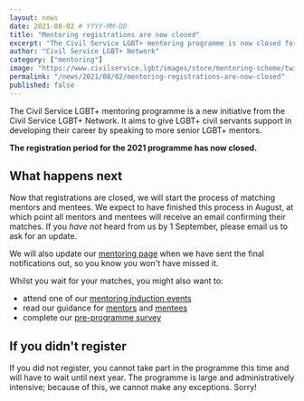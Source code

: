 ```yaml
---
layout: news
date: 2021-08-02 # YYYY-MM-DD 
title: "Mentoring registrations are now closed"
excerpt: "The Civil Service LGBT+ mentoring programme is now closed for new registrations. This is what happens next."
author: "Civil Service LGBT+ Network"
category: ["mentoring"]
image: "https://www.civilservice.lgbt/images/store/mentoring-scheme/twitter-timeline--mentoring-for-lgbt-civil-servants.png"
permalink: "/news/2021/08/02/mentoring-registrations-are-now-closed"
published: false
---
```


The Civil Service LGBT+ mentoring programme is a new initiative from the Civil Service LGBT+ Network. It aims to give LGBT+ civil servants support in developing their career by speaking to more senior LGBT+ mentors.

**The registration period for the 2021 programme has now closed.** 

## What happens next

Now that registrations are closed, we will start the process of matching mentors and mentees. We expect to have finished this process in August, at which point all mentors and mentees will receive an email confirming their matches. If you *have not* heard from us by 1 September, please email us to ask for an update.

We will also update our [mentoring page](/mentoring) when we have sent the final notifications out, so you know you won't have missed it.

Whilst you wait for your matches, you might also want to:

- attend one of our [mentoring induction events](/events)
- read our guidance for [mentors](https://www.civilservice.lgbt/publication/resources-for-mentors) and [mentees](https://www.civilservice.lgbt/publication/resources-for-mentees)
- complete our [pre-programme survey](https://www.civilservice.lgbt/consultation/mentoring-pre-programme-survey)

## If you didn't register

If you did not register, you cannot take part in the programme this time and will have to wait until next year. The programme is large and administratively intensive; because of this, we cannot make any exceptions. Sorry!
